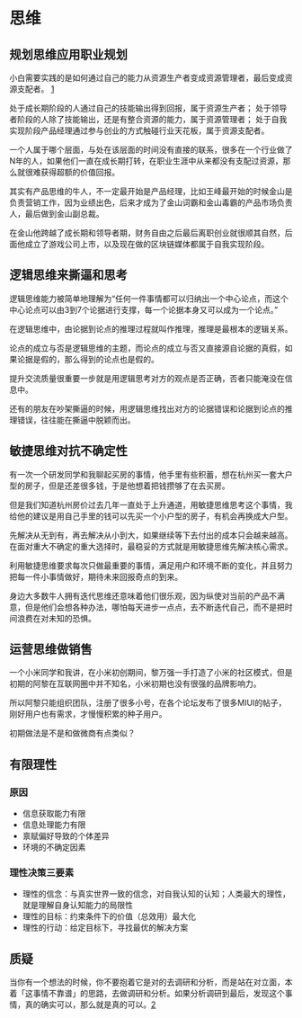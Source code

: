 # 思维

## 规划思维应用职业规划

小白需要实践的是如何通过自己的能力从资源生产者变成资源管理者，最后变成资源支配者。 [1]

处于成长期阶段的人通过自己的技能输出得到回报，属于资源生产者；
处于领导者阶段的人除了技能输出，还是有整合资源的能力，属于资源管理者；
处于自我实现阶段产品经理通过参与创业的方式触碰行业天花板，属于资源支配者。

一个人属于哪个层面，与处在该层面的时间没有直接的联系，很多在一个行业做了N年的人，如果他们一直在成长期打转，在职业生涯中从来都没有支配过资源，那么就很难获得超额的价值回报。

其实有产品思维的牛人，不一定最开始是产品经理，比如王峰最开始的时候金山是负责营销工作，因为业绩出色，后来才成为了金山词霸和金山毒霸的产品市场负责人，最后做到金山副总裁。

在金山他跨越了成长期和领导者期，财务自由之后最后离职创业就很顺其自然，后面他成立了游戏公司上市，以及现在做的区块链媒体都属于自我实现阶段。

## 逻辑思维来撕逼和思考

逻辑思维能力被简单地理解为“任何一件事情都可以归纳出一个中心论点，而这个中心论点可以由3到7个论据进行支撑，每一个论据本身又可以成为一个论点。”

在逻辑思维中，由论据到论点的推理过程就叫作推理，推理是最根本的逻辑关系。

论点的成立与否是逻辑思维的主题，而论点的成立与否又直接源自论据的真假，如果论据是假的，那么得到的论点也是假的。

提升交流质量很重要一步就是用逻辑思考对方的观点是否正确，否者只能淹没在信息中。

还有的朋友在吵架撕逼的时候，用逻辑思维找出对方的论据错误和论据到论点的推理错误，往往能在撕逼中脱颖而出。

## 敏捷思维对抗不确定性

有一次一个研发同学和我聊起买房的事情，他手里有些积蓄，想在杭州买一套大户型的房子，但是还差很多钱，于是他想着把钱攒够了在去买房。

但是我们知道杭州房价过去几年一直处于上升通道，用敏捷思维思考这个事情，我给他的建议是用自己手里的钱可以先买一个小户型的房子，有机会再换成大户型。

先解决从无到有，再去解决从小到大，如果继续等下去付出的成本只会越来越高。在面对重大不确定的重大选择时，最稳妥的方式就是用敏捷思维先解决核心需求。

利用敏捷思维要求每次只做最重要的事情，满足用户和环境不断的变化，并且努力把每一件小事情做好，期待未来回报奇点的到来。

身边大多数牛人拥有迭代思维还意味着他们很乐观，因为纵使对当前的产品不满意，但是他们会想各种办法，哪怕每天进步一点点，去不断迭代自己，而不是把时间浪费在对未知的恐惧。

## 运营思维做销售

一个小米同学和我讲，在小米初创期间，黎万强一手打造了小米的社区模式，但是初期的阿黎在互联网圈中并不知名，小米初期也没有很强的品牌影响力。

所以阿黎只能组织团队，注册了很多小号，在各个论坛发布了很多MIUI的帖子，刚好用户也有需求，才慢慢积累的种子用户。

初期做法是不是和做微商有点类似？

## 有限理性

### 原因

- 信息获取能力有限
- 信息处理能力有限
- 禀赋偏好导致的个体差异
- 环境的不确定因素

### 理性决策三要素

- 理性的信念：与真实世界一致的信念，对自我认知的认知；人类最大的理性，就是理解自身认知能力的局限性
- 理性的目标：约束条件下的价值（总效用）最大化
- 理性的行动：给定目标下，寻找最优的解决方案

## 质疑

当你有一个想法的时候，你不要抱着它是对的去调研和分析，而是站在对立面，本着「这事情不靠谱」的思路，去做调研和分析。如果分析调研到最后，发现这个事情，真的确实可以，那么就是真的可以。[2]

[1]: http://www.woshipm.com/zhichang/4114367.html
[2]: https://www.zhihu.com/question/19638354/answer/377605037
